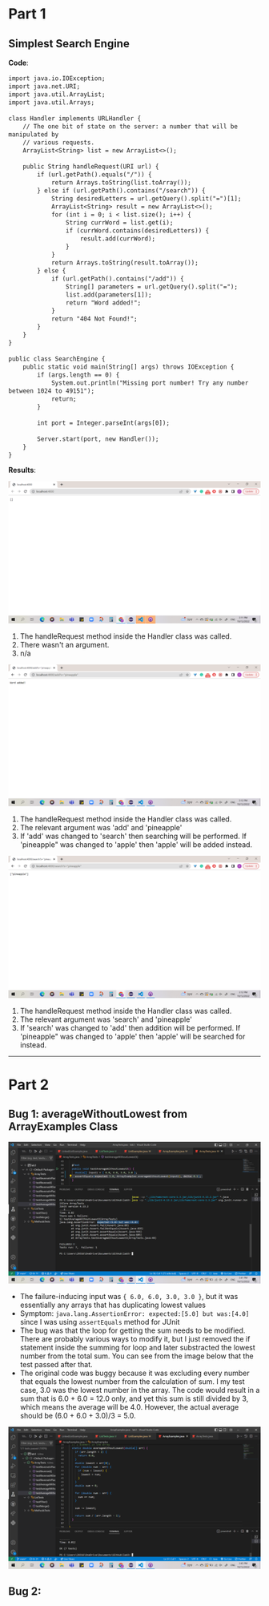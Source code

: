 # Part 1

## Simplest Search Engine

**Code**:

```
import java.io.IOException;
import java.net.URI;
import java.util.ArrayList;
import java.util.Arrays;

class Handler implements URLHandler {
    // The one bit of state on the server: a number that will be manipulated by
    // various requests.
    ArrayList<String> list = new ArrayList<>();

    public String handleRequest(URI url) {
        if (url.getPath().equals("/")) {
            return Arrays.toString(list.toArray());
        } else if (url.getPath().contains("/search")) {
            String desiredLetters = url.getQuery().split("=")[1];
            ArrayList<String> result = new ArrayList<>();
            for (int i = 0; i < list.size(); i++) {
                String currWord = list.get(i);
                if (currWord.contains(desiredLetters)) {
                    result.add(currWord);
                }
            }
            return Arrays.toString(result.toArray());
        } else {
            if (url.getPath().contains("/add")) {
                String[] parameters = url.getQuery().split("=");
                list.add(parameters[1]);
                return "Word added!";
            }
            return "404 Not Found!";
        }
    }
}

public class SearchEngine {
    public static void main(String[] args) throws IOException {
        if (args.length == 0) {
            System.out.println("Missing port number! Try any number between 1024 to 49151");
            return;
        }

        int port = Integer.parseInt(args[0]);

        Server.start(port, new Handler());
    }
}
```

**Results**:

![Image](/Images/root.png)
1. The handleRequest method inside the Handler class was called.
2. There wasn't an argument.
3. n/a

![Image](/Images/addPineapple.png)
1. The handleRequest method inside the Handler class was called.
2. The relevant argument was 'add' and 'pineapple'
3. If 'add' was changed to 'search' then searching will be performed. If 'pineapple" was changed to 'apple' then 'apple' will be added instead.

![Image](/Images/findPineapple.png)
1. The handleRequest method inside the Handler class was called.
2. The relevant argument was 'search' and 'pineapple'
3. If 'search' was changed to 'add' then addition will be performed. If 'pineapple" was changed to 'apple' then 'apple' will be searched for instead.


---


# Part 2

## Bug 1: averageWithoutLowest from ArrayExamples Class

![Image](/Images/testAverageError2.png)

- The failure-inducing input was `{ 6.0, 6.0, 3.0, 3.0 }`, but it was essentially any arrays that has duplicating lowest values
- Symptom: `java.lang.AssertionError: expected:[5.0] but was:[4.0]` since I was using `assertEquals` method for JUnit
- The bug was that the loop for getting the sum needs to be modified. There are probably various ways to modify it, but I just removed the if statement inside the summing for loop and later substracted the lowest number from the total sum. You can see from the image below that the test passed after that. 
- The original code was buggy because it was excluding every number that equals the lowest number from the calculation of sum. I my test case, 3.0 was the lowest number in the array. The code would result in a sum that is 6.0 + 6.0 = 12.0 only, and yet this sum is still divided by 3, which means the average will be 4.0. However, the actual average should be (6.0 + 6.0 + 3.0)/3 = 5.0.

![Image](/Images/correctedAverage.png)

## Bug 2: 

